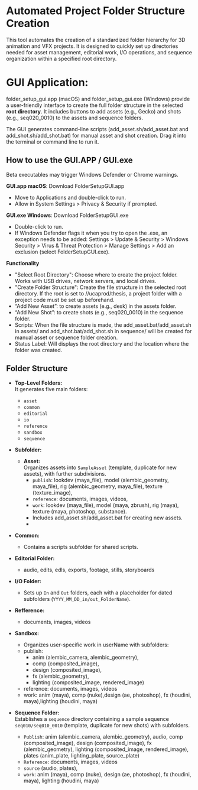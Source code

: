 # Automated Project Folder Structure Creation

This tool automates the creation of a standardized folder hierarchy for 3D animation and VFX projects. It is designed to quickly set up directories needed for asset management, editorial work, I/O operations, and sequence organization within a specified root directory.

# GUI Application: 
folder_setup_gui.app (macOS) and folder_setup_gui.exe (Windows) provide a user-friendly interface to create the full folder structure in the selected **root directory**. It includes buttons to add assets (e.g., Gecko) and shots (e.g., seq020_0010) to the assets and sequence folders.

The GUI generates command-line scripts (add_asset.sh/add_asset.bat and add_shot.sh/add_shot.bat) for manual asset and shot creation. Drag it into the terminal or command line to run it.

## How to use the GUI.APP / GUI.exe
Beta executables may trigger Windows Defender or Chrome warnings.

**GUI.app macOS**: Download FolderSetupGUI.app 
- Move to Applications and double-click to run. 
- Allow in System Settings > Privacy & Security if prompted.
  
**GUI.exe Windows**: Download FolderSetupGUI.exe
- Double-click to run. 
- If Windows Defender flags it when you try to open the .exe, an exception needs to be added:
  Settings > Update & Security > Windows Security > Virus & Threat Protection > Manage Settings > Add an exclusion (select FolderSetupGUI.exe).

**Functionality** 
- "Select Root Directory": Choose where to create the project folder. Works with USB drives, network servers, and local drives.
- "Create Folder Structure": Create the file structure in the selected root directory. If the root is set to //ucaprod/thesis, a project folder with a project code must be set up beforehand.
- “Add New Asset”: to create assets (e.g., desk) in the assets folder. 
- “Add New Shot”: to create shots (e.g., seq020_0010) in the sequence folder.
- Scripts: When the file structure is made, the add_asset.bat/add_asset.sh in assets/ and add_shot.bat/add_shot.sh in sequence/ will be created for manual asset or sequence folder creation.
- Status Label: Will displays the root directory and the location where the folder was created.

## Folder Structure
- **Top-Level Folders:**  
  It generates five main folders:  
  - `asset`
  - `common`
  - `editorial`
  - `io`
  - `reference`
  - `sandbox`
  - `sequence`

- **Subfolder:**  
  - **Asset:**  
      Organizes assets into `SampleAsset` (template, duplicate for new assets), with further subdivisions.
    -  `publish`: lookdev (maya_file), model (alembic_geometry, maya_file), rig (alembic_geometry, maya_file), texture (texture_image),
    -  `reference`: documents, images, videos,
    -  `work`: lookdev (maya_file), model (maya, zbrush), rig (maya), texture (maya, photoshop, substance).
    -  Includes add_asset.sh/add_asset.bat for creating new assets.
    -  
 - **Common:**  
    - Contains a scripts subfolder for shared scripts.
      
  - **Editorial Folder:**
    - audio, edits, edls, exports, footage, stills, storyboards
      
  - **I/O Folder:**  
    - Sets up `In` and `Out` folders, each with a placeholder for dated subfolders (`YYYY_MM_DD_in/out_FolderName`).

  - **Refference:**  
    - documents, images, videos
      
  - **Sandbox:**  
    - Organizes user-specific work in userName with subfolders:
     - publish:
       - anim (alembic_camera, alembic_geometry),
       - comp (composited_image),
       - design (composited_image),
       - fx (alembic_geometry),
       - lighting (composited_image, rendered_image)
    - reference: documents, images, videos
    - work: anim (maya), comp (nuke),design (ae, photoshop), fx (houdini, maya),lighting (houdini, maya)
  
  - **Sequence Folder:**  
    Establishes a `sequence` directory containing a sample sequence `seq010/seq010_0010` (template, duplicate for new shots) with subfolders.
    - `Publish`: anim (alembic_camera, alembic_geometry), audio, comp (composited_image), design (composited_image), fx (alembic_geometry), lighting (composited_image, rendered_image), plates (anim_plate, lighting_plate, source_plate)
    - `Reference`: documents, images, videos
    - `source` (audio, plates),
    - `work`: anim (maya), comp (nuke), design (ae, photoshop), fx (houdini, maya), lighting (houdini, maya)
